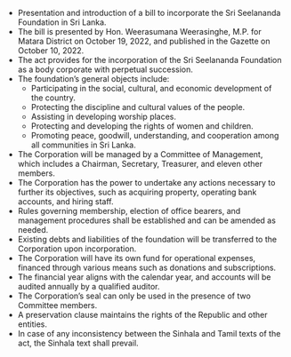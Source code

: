 - Presentation and introduction of a bill to incorporate the Sri Seelananda Foundation in Sri Lanka.
- The bill is presented by Hon. Weerasumana Weerasinghe, M.P. for Matara District on October 19, 2022, and published in the Gazette on October 10, 2022.
- The act provides for the incorporation of the Sri Seelananda Foundation as a body corporate with perpetual succession.
- The foundation’s general objects include:
  - Participating in the social, cultural, and economic development of the country.
  - Protecting the discipline and cultural values of the people.
  - Assisting in developing worship places.
  - Protecting and developing the rights of women and children.
  - Promoting peace, goodwill, understanding, and cooperation among all communities in Sri Lanka.
- The Corporation will be managed by a Committee of Management, which includes a Chairman, Secretary, Treasurer, and eleven other members.
- The Corporation has the power to undertake any actions necessary to further its objectives, such as acquiring property, operating bank accounts, and hiring staff.
- Rules governing membership, election of office bearers, and management procedures shall be established and can be amended as needed.
- Existing debts and liabilities of the foundation will be transferred to the Corporation upon incorporation.
- The Corporation will have its own fund for operational expenses, financed through various means such as donations and subscriptions.
- The financial year aligns with the calendar year, and accounts will be audited annually by a qualified auditor.
- The Corporation’s seal can only be used in the presence of two Committee members.
- A preservation clause maintains the rights of the Republic and other entities.
- In case of any inconsistency between the Sinhala and Tamil texts of the act, the Sinhala text shall prevail.